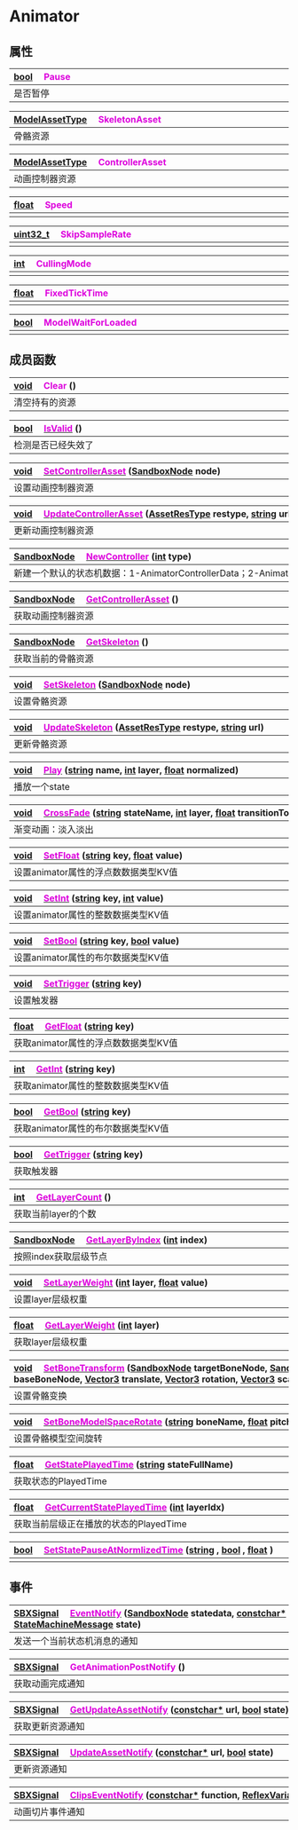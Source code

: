 # Animator

## 属性

|<div style="width:700px">[bool](/Api/DataType/Bool.md) &emsp;<font color="dd00dd">Pause</font></div>|
|:---|
|是否暂停|

|<div style="width:700px">[ModelAssetType](/Api/DataType/ModelAssetType.md) &emsp;<font color="dd00dd">SkeletonAsset</font></div>|
|:---|
|骨骼资源|

|<div style="width:700px">[ModelAssetType](/Api/DataType/ModelAssetType.md) &emsp;<font color="dd00dd">ControllerAsset</font></div>|
|:---|
|动画控制器资源|

|<div style="width:700px">[float](/Api/DataType/Number.md) &emsp;<font color="dd00dd">Speed</font></div>|
|:---|
||

|<div style="width:700px">[uint32_t](/Api/Enums/uint32_t.md) &emsp;<font color="dd00dd">SkipSampleRate</font></div>|
|:---|
||

|<div style="width:700px">[int](/Api/DataType/Number.md) &emsp;<font color="dd00dd">CullingMode</font></div>|
|:---|
||

|<div style="width:700px">[float](/Api/DataType/Number.md) &emsp;<font color="dd00dd">FixedTickTime</font></div>|
|:---|
||

|<div style="width:700px">[bool](/Api/DataType/Bool.md) &emsp;<font color="dd00dd">ModelWaitForLoaded</font></div>|
|:---|
||

## 成员函数

|<div style="width:700px">[void](/Api/DataType/Void.md) &emsp;<font color="dd00dd">Clear</font> ()</div>|
|:---|
|清空持有的资源|

|<div style="width:700px">[bool](/Api/DataType/Bool.md) &emsp;[<font color="dd00dd">IsValid</font>](/Api/Classes/Animation/Animator_F/IsValid.md) ()</div>|
|:---|
|检测是否已经失效了|

|<div style="width:700px">[void](/Api/DataType/Void.md) &emsp;[<font color="dd00dd">SetControllerAsset</font>](/Api/Classes/Animation/Animator_F/SetControllerAsset.md) ([SandboxNode](/Api/Classes/Base/SandboxNode.md) node)</div>|
|:---|
|设置动画控制器资源|

|<div style="width:700px">[void](/Api/DataType/Void.md) &emsp;[<font color="dd00dd">UpdateControllerAsset</font>](/Api/Classes/Animation/Animator_F/UpdateControllerAsset.md) ([AssetResType](/Api/Enums/AssetResType.md) restype, [string](/Api/DataType/String.md) url)</div>|
|:---|
|更新动画控制器资源|

|<div style="width:700px">[SandboxNode](/Api/Classes/Base/SandboxNode.md) &emsp;[<font color="dd00dd">NewController</font>](/Api/Classes/Animation/Animator_F/NewController.md) ([int](/Api/DataType/Number.md) type)</div>|
|:---|
|新建一个默认的状态机数据：1-AnimatorControllerData；2-AnimatorOverrideController；|

|<div style="width:700px">[SandboxNode](/Api/Classes/Base/SandboxNode.md) &emsp;[<font color="dd00dd">GetControllerAsset</font>](/Api/Classes/Animation/Animator_F/GetControllerAsset.md) ()</div>|
|:---|
|获取动画控制器资源|

|<div style="width:700px">[SandboxNode](/Api/Classes/Base/SandboxNode.md) &emsp;[<font color="dd00dd">GetSkeleton</font>](/Api/Classes/Animation/Animator_F/GetSkeleton.md) ()</div>|
|:---|
|获取当前的骨骼资源|

|<div style="width:700px">[void](/Api/DataType/Void.md) &emsp;[<font color="dd00dd">SetSkeleton</font>](/Api/Classes/Animation/Animator_F/SetSkeleton.md) ([SandboxNode](/Api/Classes/Base/SandboxNode.md) node)</div>|
|:---|
|设置骨骼资源|

|<div style="width:700px">[void](/Api/DataType/Void.md) &emsp;[<font color="dd00dd">UpdateSkeleton</font>](/Api/Classes/Animation/Animator_F/UpdateSkeleton.md) ([AssetResType](/Api/Enums/AssetResType.md) restype, [string](/Api/DataType/String.md) url)</div>|
|:---|
|更新骨骼资源|

|<div style="width:700px">[void](/Api/DataType/Void.md) &emsp;[<font color="dd00dd">Play</font>](/Api/Classes/Animation/Animator_F/Play.md) ([string](/Api/DataType/String.md) name, [int](/Api/DataType/Number.md) layer, [float](/Api/DataType/Number.md) normalized)</div>|
|:---|
|播放一个state|

|<div style="width:700px">[void](/Api/DataType/Void.md) &emsp;[<font color="dd00dd">CrossFade</font>](/Api/Classes/Animation/Animator_F/CrossFade.md) ([string](/Api/DataType/String.md) stateName, [int](/Api/DataType/Number.md) layer, [float](/Api/DataType/Number.md) transitionTotal, [float](/Api/DataType/Number.md) transitionOffset)</div>|
|:---|
|渐变动画：淡入淡出|

|<div style="width:700px">[void](/Api/DataType/Void.md) &emsp;[<font color="dd00dd">SetFloat</font>](/Api/Classes/Animation/Animator_F/SetFloat.md) ([string](/Api/DataType/String.md) key, [float](/Api/DataType/Number.md) value)</div>|
|:---|
|设置animator属性的浮点数数据类型KV值|

|<div style="width:700px">[void](/Api/DataType/Void.md) &emsp;[<font color="dd00dd">SetInt</font>](/Api/Classes/Animation/Animator_F/SetInt.md) ([string](/Api/DataType/String.md) key, [int](/Api/DataType/Number.md) value)</div>|
|:---|
|设置animator属性的整数数据类型KV值|

|<div style="width:700px">[void](/Api/DataType/Void.md) &emsp;[<font color="dd00dd">SetBool</font>](/Api/Classes/Animation/Animator_F/SetBool.md) ([string](/Api/DataType/String.md) key, [bool](/Api/DataType/Bool.md) value)</div>|
|:---|
|设置animator属性的布尔数据类型KV值|

|<div style="width:700px">[void](/Api/DataType/Void.md) &emsp;[<font color="dd00dd">SetTrigger</font>](/Api/Classes/Animation/Animator_F/SetTrigger.md) ([string](/Api/DataType/String.md) key)</div>|
|:---|
|设置触发器|

|<div style="width:700px">[float](/Api/DataType/Number.md) &emsp;[<font color="dd00dd">GetFloat</font>](/Api/Classes/Animation/Animator_F/GetFloat.md) ([string](/Api/DataType/String.md) key)</div>|
|:---|
|获取animator属性的浮点数数据类型KV值|

|<div style="width:700px">[int](/Api/DataType/Number.md) &emsp;[<font color="dd00dd">GetInt</font>](/Api/Classes/Animation/Animator_F/GetInt.md) ([string](/Api/DataType/String.md) key)</div>|
|:---|
|获取animator属性的整数数据类型KV值|

|<div style="width:700px">[bool](/Api/DataType/Bool.md) &emsp;[<font color="dd00dd">GetBool</font>](/Api/Classes/Animation/Animator_F/GetBool.md) ([string](/Api/DataType/String.md) key)</div>|
|:---|
|获取animator属性的布尔数据类型KV值|

|<div style="width:700px">[bool](/Api/DataType/Bool.md) &emsp;[<font color="dd00dd">GetTrigger</font>](/Api/Classes/Animation/Animator_F/GetTrigger.md) ([string](/Api/DataType/String.md) key)</div>|
|:---|
|获取触发器|

|<div style="width:700px">[int](/Api/DataType/Number.md) &emsp;[<font color="dd00dd">GetLayerCount</font>](/Api/Classes/Animation/Animator_F/GetLayerCount.md) ()</div>|
|:---|
|获取当前layer的个数|

|<div style="width:700px">[SandboxNode](/Api/Classes/Base/SandboxNode.md) &emsp;[<font color="dd00dd">GetLayerByIndex</font>](/Api/Classes/Animation/Animator_F/GetLayerByIndex.md) ([int](/Api/DataType/Number.md) index)</div>|
|:---|
|按照index获取层级节点|

|<div style="width:700px">[void](/Api/DataType/Void.md) &emsp;[<font color="dd00dd">SetLayerWeight</font>](/Api/Classes/Animation/Animator_F/SetLayerWeight.md) ([int](/Api/DataType/Number.md) layer, [float](/Api/DataType/Number.md) value)</div>|
|:---|
|设置layer层级权重|

|<div style="width:700px">[float](/Api/DataType/Number.md) &emsp;[<font color="dd00dd">GetLayerWeight</font>](/Api/Classes/Animation/Animator_F/GetLayerWeight.md) ([int](/Api/DataType/Number.md) layer)</div>|
|:---|
|获取layer层级权重|

|<div style="width:700px">[void](/Api/DataType/Void.md) &emsp;[<font color="dd00dd">SetBoneTransform</font>](/Api/Classes/Animation/Animator_F/SetBoneTransform.md) ([SandboxNode](/Api/Classes/Base/SandboxNode.md) targetBoneNode, [SandboxNode](/Api/Classes/Base/SandboxNode.md) baseBoneNode, [Vector3](/Api/DataType/Vector3.md) translate, [Vector3](/Api/DataType/Vector3.md) rotation, [Vector3](/Api/DataType/Vector3.md) scale)</div>|
|:---|
|设置骨骼变换|

|<div style="width:700px">[void](/Api/DataType/Void.md) &emsp;[<font color="dd00dd">SetBoneModelSpaceRotate</font>](/Api/Classes/Animation/Animator_F/SetBoneModelSpaceRotate.md) ([string](/Api/DataType/String.md) boneName, [float](/Api/DataType/Number.md) pitch, [float](/Api/DataType/Number.md) yaw, [float](/Api/DataType/Number.md) roll)</div>|
|:---|
|设置骨骼模型空间旋转|

|<div style="width:700px">[float](/Api/DataType/Number.md) &emsp;[<font color="dd00dd">GetStatePlayedTime</font>](/Api/Classes/Animation/Animator_F/GetStatePlayedTime.md) ([string](/Api/DataType/String.md) stateFullName)</div>|
|:---|
|获取状态的PlayedTime|

|<div style="width:700px">[float](/Api/DataType/Number.md) &emsp;[<font color="dd00dd">GetCurrentStatePlayedTime</font>](/Api/Classes/Animation/Animator_F/GetCurrentStatePlayedTime.md) ([int](/Api/DataType/Number.md) layerIdx)</div>|
|:---|
|获取当前层级正在播放的状态的PlayedTime|

|<div style="width:700px">[bool](/Api/DataType/Bool.md) &emsp;[<font color="dd00dd">SetStatePauseAtNormlizedTime</font>](/Api/Classes/Animation/Animator_F/SetStatePauseAtNormlizedTime.md) ([string](/Api/DataType/String.md) , [bool](/Api/DataType/Bool.md) , [float](/Api/DataType/Number.md) )</div>|
|:---|
||

## 事件

|<div style="width:700px">[SBXSignal](/Api/DataType/SBXSignal.md) &emsp;[<font color="dd00dd">EventNotify</font>](/Api/Classes/Animation/Animator_F/EventNotify.md) ([SandboxNode](/Api/Classes/Base/SandboxNode.md) statedata, [constchar*](/Api/Enums/constchar*.md) name, [int](/Api/DataType/Number.md) layerIndex, [StateMachineMessage](/Api/Enums/StateMachineMessage.md) state)</div>|
|:---|
|发送一个当前状态机消息的通知|

|<div style="width:700px">[SBXSignal](/Api/DataType/SBXSignal.md) &emsp;<font color="dd00dd">GetAnimationPostNotify</font> ()</div>|
|:---|
|获取动画完成通知|

|<div style="width:700px">[SBXSignal](/Api/DataType/SBXSignal.md) &emsp;[<font color="dd00dd">GetUpdateAssetNotify</font>](/Api/Classes/Animation/Animator_F/GetUpdateAssetNotify.md) ([constchar*](/Api/Enums/constchar*.md) url, [bool](/Api/DataType/Bool.md) state)</div>|
|:---|
|获取更新资源通知|

|<div style="width:700px">[SBXSignal](/Api/DataType/SBXSignal.md) &emsp;[<font color="dd00dd">UpdateAssetNotify</font>](/Api/Classes/Animation/Animator_F/UpdateAssetNotify.md) ([constchar*](/Api/Enums/constchar*.md) url, [bool](/Api/DataType/Bool.md) state)</div>|
|:---|
|更新资源通知|

|<div style="width:700px">[SBXSignal](/Api/DataType/SBXSignal.md) &emsp;[<font color="dd00dd">ClipsEventNotify</font>](/Api/Classes/Animation/Animator_F/ClipsEventNotify.md) ([constchar*](/Api/Enums/constchar*.md) function, [ReflexVariant](/Api/Enums/ReflexVariant.md) variant)</div>|
|:---|
|动画切片事件通知|

